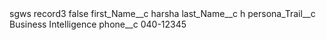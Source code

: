 <?xml version="1.0" encoding="UTF-8"?>
<CustomMetadata xmlns="http://soap.sforce.com/2006/04/metadata" xmlns:xsi="http://www.w3.org/2001/XMLSchema-instance" xmlns:xsd="http://www.w3.org/2001/XMLSchema">
    <label>sgws record3</label>
    <protected>false</protected>
    <values>
        <field>first_Name__c</field>
        <value xsi:type="xsd:string">harsha</value>
    </values>
    <values>
        <field>last_Name__c</field>
        <value xsi:type="xsd:string">h</value>
    </values>
    <values>
        <field>persona_Trail__c</field>
        <value xsi:type="xsd:string">Business Intelligence</value>
    </values>
    <values>
        <field>phone__c</field>
        <value xsi:type="xsd:string">040-12345</value>
    </values>
</CustomMetadata>

